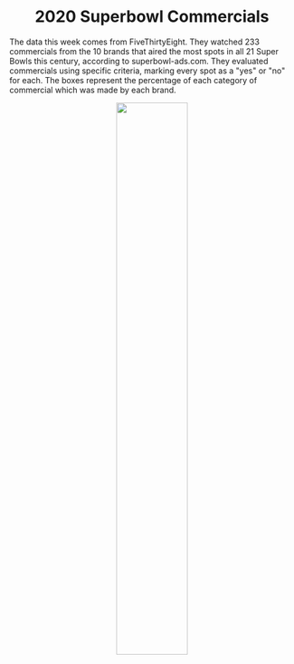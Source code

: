 <h1 align="center">
2020 Superbowl Commercials
</h1>

The data this week comes from FiveThirtyEight. They watched 233 commercials from the 10 brands that aired the most spots in all 21 Super Bowls this century, according to superbowl-ads.com. They evaluated commercials using specific criteria, marking every spot as a "yes" or "no" for each. The boxes represent the percentage of each category of commercial which was made by each brand.

<p align="center">
<img src="https://github.com/nrennie/tidytuesday/blob/main/2021/02-03-2021/02032021.jpg?raw=true" width="50%">
</p>

